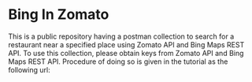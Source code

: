 # Bing In Zomato
This is a public repository having a postman collection to search for a restaurant near a specified place using Zomato API and Bing Maps REST API.
To use this collection, please obtain keys from Zomato API and Bing Maps REST API. Procedure of doing so is given in the tutorial as the following url:


